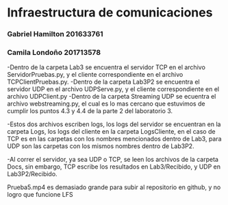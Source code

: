 # Infraestructura de comunicaciones
### Gabriel Hamilton 201633761 #
### Camila Londoño 201713578 #

-Dentro de la carpeta Lab3 se encuentra el servidor TCP en el archivo ServidorPruebas.py, y el cliente correspondiente en el 
archivo TCPClientPruebas.py.
-Dentro de la carpeta Lab3P2 se encuentra el servidor UDP en el archivo UDPServe.py, y el cliente correspondiente en el archivo UDPClient.py
-Dentro de la carpeta Streaming UDP se ecuentra el archivo webstreaming.py, el cual es lo mas cercano que estuvimos de cumplir los puntos 4.3 y 4.4 de la parte 2 del laboratorio 3.

-Estos dos archivos escriben logs, los logs del servidor se encuentran en la carpeta Logs, los logs del cliente en la carpeta LogsCliente, en el caso de TCP es en las carpetas con los nombres mencionados dentro de Lab3, para UDP son las carpetas con los mismos nombres dentro de Lab3P2.

-Al correr el servidor, ya sea UDP o TCP, se leen los archivos de la carpeta Docs, sin embargo, TCP escribe los resultados en Lab3/Recibido, y UDP en Lab3P2/Recibido.

Prueba5.mp4 es demasiado grande para subir al repositorio en github, y no logro que funcione LFS
